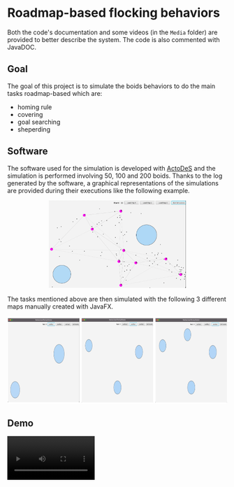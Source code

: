 # Roadmap-based flocking behaviors
Both the code's documentation and some videos (in the `Media` folder) are provided to better describe the system.
The code is also commented with JavaDOC.
## Goal
The goal of this project is to simulate the boids behaviors to do the main tasks roadmap-based which are:
- homing rule
- covering
- goal searching
- sheperding
## Software
The software used for the simulation is developed with [ActoDeS](https://www.matec-conferences.org/articles/matecconf/abs/2016/39/matecconf_cscc2016_04043/matecconf_cscc2016_04043.html) and the simulation is performed involving 50, 100 and 200 boids. 
Thanks to the log generated by the software, a graphical representations of the simulations are provided during their executions like the following example.
<p align="center">
<img height="200" src="./example.png">
</p>
The tasks mentioned above are then simulated with the following 3 different maps manually created with JavaFX.
<p align="center">
<img height="200" src="./maps.png">
</p>

## Demo
<video src='https://user-images.githubusercontent.com/22591922/200111910-8ede6c41-cc83-42fd-9617-8cc5d7a8f51d.mov' width=200></video>




